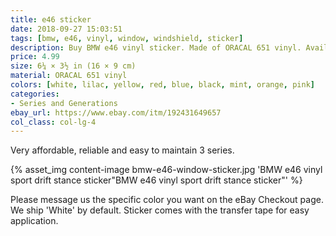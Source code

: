 ```yaml
---
title: e46 sticker
date: 2018-09-27 15:03:51
tags: [bmw, e46, vinyl, window, windshield, sticker]
description: Buy BMW e46 vinyl sticker. Made of ORACAL 651 vinyl. Available in different colors.
price: 4.99
size: 6¼ × 3½ in (16 × 9 cm)
material: ORACAL 651 vinyl
colors: [white, lilac, yellow, red, blue, black, mint, orange, pink]
categories:
- Series and Generations
ebay_url: https://www.ebay.com/itm/192431649657
col_class: col-lg-4
---
```


Very affordable, reliable and easy to maintain 3 series.

<!-- more -->
{% asset_img content-image bmw-e46-window-sticker.jpg 'BMW e46 vinyl sport drift stance sticker"BMW e46 vinyl sport drift stance sticker"' %}

Please message us the specific color you want on the eBay Checkout page. We ship 'White' by default. Sticker comes with the transfer tape for easy application.
